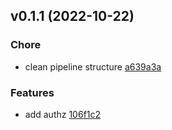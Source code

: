 
<a name="v0.1.1"></a>
## v0.1.1 (2022-10-22)

### Chore

* clean pipeline structure [a639a3a]("https://github.com/w6d-io/x/commit/a639a3a6f79c05c6282090e0caf0b84673b7d91e")

### Features

* add authz [106f1c2]("https://github.com/w6d-io/x/commit/106f1c2ca69e849f476d817ff4277dc6974cd1ae")

